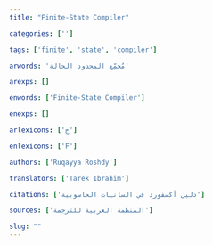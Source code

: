 ```yaml
---
title: "Finite-State Compiler"

categories: ['']

tags: ['finite', 'state', 'compiler']

arwords: 'مُجمِّع المحدود الحالة'

arexps: []

enwords: ['Finite-State Compiler']

enexps: []

arlexicons: ['ج']

enlexicons: ['F']

authors: ['Ruqayya Roshdy']

translators: ['Tarek Ibrahim']

citations: ['دليل أكسفورد في السانيات الحاسوبية']

sources: ['المنظمة العربية للترجمة']

slug: ""
---
```

